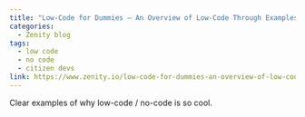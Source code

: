 ```yaml
---
title: "Low-Code for Dummies – An Overview of Low-Code Through Examples"
categories:
  - Zenity blog
tags:
  - low code
  - no code
  - citizen devs
link: https://www.zenity.io/low-code-for-dummies-an-overview-of-low-code-through-examples/
---
```


Clear examples of why low-code / no-code is so cool.
